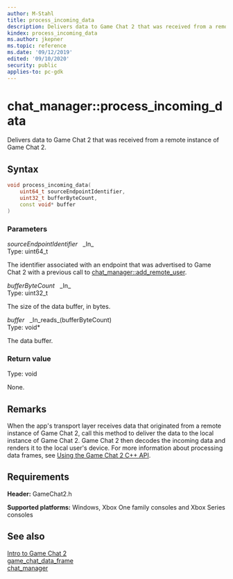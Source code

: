 ```yaml
---
author: M-Stahl
title: process_incoming_data
description: Delivers data to Game Chat 2 that was received from a remote instance of Game Chat 2.
kindex: process_incoming_data
ms.author: jkepner
ms.topic: reference
ms.date: '09/12/2019'
edited: '09/10/2020'
security: public
applies-to: pc-gdk
---
```


# chat_manager::process_incoming_data
  
Delivers data to Game Chat 2 that was received from a remote instance of Game Chat 2.  
  
<a id="syntaxSection"></a>
  
## Syntax
  
```cpp
void process_incoming_data(  
    uint64_t sourceEndpointIdentifier,  
    uint32_t bufferByteCount,  
    const void* buffer  
)  
```  
  
<a id="parametersSection"></a>
  
### Parameters
  
*sourceEndpointIdentifier* &nbsp;&nbsp;\_In\_  
Type: uint64_t  
  
The identifier associated with an endpoint that was advertised to Game Chat 2 with a previous call to [chat_manager::add_remote_user](chat_manager_add_remote_user.md).  
  
*bufferByteCount* &nbsp;&nbsp;\_In\_  
Type: uint32_t  
  
The size of the data buffer, in bytes.  
  
*buffer* &nbsp;&nbsp;\_In\_reads\_(bufferByteCount)  
Type: void\*  
  
The data buffer.  
  
<a id="retvalSection"></a>
  
### Return value
  
Type: void  
  
None.  
  
<a id="remarksSection"></a>
  
## Remarks
  
When the app's transport layer receives data that originated from a remote instance of Game Chat 2, call this method to deliver the data to the local instance of Game Chat 2. Game Chat 2 then decodes the incoming data and renders it to the local user's device. For more information about processing data frames, see [Using the Game Chat 2 C++ API](../../../../../../chat/overviews/game-chat2/using-game-chat-2.md).  
  
<a id="requirementsSection"></a>
  
## Requirements
  
**Header:** GameChat2.h  
  
**Supported platforms:** Windows, Xbox One family consoles and Xbox Series consoles  
  
<a id="seealsoSection"></a>
  
## See also
  
[Intro to Game Chat 2](../../../../../../chat/overviews/game-chat2/game-chat-2-intro.md)  
[game_chat_data_frame](../../../structs/game_chat_data_frame.md)  
[chat_manager](../chat_manager.md)  
  